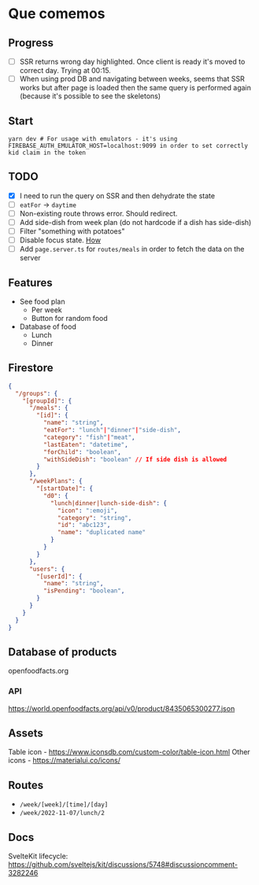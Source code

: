 # Que comemos

## Progress

- [ ] SSR returns wrong day highlighted. Once client is ready it's moved to correct day. Trying at 00:15.
- [ ] When using prod DB and navigating between weeks, seems that SSR works but after page is loaded then the same query is performed again (because it's possible to see the skeletons)

## Start

```
yarn dev # For usage with emulators - it's using FIREBASE_AUTH_EMULATOR_HOST=localhost:9099 in order to set correctly kid claim in the token
```

## TODO

- [x] I need to run the query on SSR and then dehydrate the state
- [ ] `eatFor` -> `daytime`
- [ ] Non-existing route throws error. Should redirect.
- [ ] Add side-dish from week plan (do not hardcode if a dish has side-dish)
- [ ] Filter "something with potatoes"
- [ ] Disable focus state. [How](https://romansorin.com/blog/disabling-the-tailwind-input-ring)
- [ ] Add `page.server.ts` for `routes/meals` in order to fetch the data on the server

## Features

- See food plan
  - Per week
  - Button for random food
- Database of food
  - Lunch
  - Dinner

## Firestore

```json
{
  "/groups": {
    "[groupId]": {
      "/meals": {
        "[id]": {
          "name": "string",
          "eatFor": "lunch"|"dinner"|"side-dish",
          "category": "fish"|"meat",
          "lastEaten": "datetime",
          "forChild": "boolean",
          "withSideDish": "boolean" // If side dish is allowed
        }
      },
      "/weekPlans": {
        "[startDate]": {
          "d0": {
            "lunch|dinner|lunch-side-dish": {
              "icon": ":emoji",
              "category": "string",
              "id": "abc123",
              "name": "duplicated name"
            }
          }
        }
      },
      "users": {
        "[userId]": {
          "name": "string",
          "isPending": "boolean",
        }
      }
    }
  }
}
```

## Database of products

openfoodfacts.org

### API

https://world.openfoodfacts.org/api/v0/product/8435065300277.json

## Assets

Table icon - https://www.iconsdb.com/custom-color/table-icon.html
Other icons - https://materialui.co/icons/

## Routes

- `/week/[week]/[time]/[day]`
- `/week/2022-11-07/lunch/2`

## Docs

SvelteKit lifecycle: https://github.com/sveltejs/kit/discussions/5748#discussioncomment-3282246
